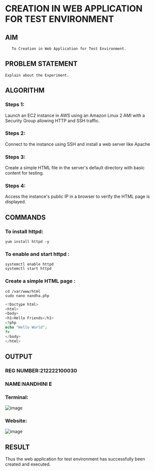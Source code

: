  # CREATION IN WEB APPLICATION FOR TEST ENVIRONMENT
  ## AIM
       To Creation in Web Application for Test Environment.
## PROBLEM STATEMENT
    Explain about the Experiment.

## ALGORITHM
 ### Steps 1: 
 Launch an EC2 instance in AWS using an Amazon Linux 2 AMI with a Security Group allowing HTTP and SSH traffic.
 ### Steps 2: 
 Connect to the instance using SSH and install a web server like Apache
 ### Steps 3:
 Create a simple HTML file in the server's default directory with basic content for testing.
 ### Steps 4:
 Access the instance's public IP in a browser to verify the HTML page is displayed.
 
 
## COMMANDS
### To install httpd:
```
yum install httpd -y
```
### To enable and start httpd :
```
systemctl enable httpd
systemctl start httpd
```
### Create a simple HTML page :
```
cd /var/www/html
sudo nano nandha.php
```

```php
<!Doctype html>
<html>
<body>
<h1>Hello Friends</h1>
<?php
echo "Hello World";
?>
</body>
</html>

```

## OUTPUT

### REG NUMBER:212222100030
### NAME:NANDHINI E

### Terminal:

![image](https://github.com/user-attachments/assets/68c5106c-cdee-4b60-80d5-fd7f3b35f008)

### Website:
![image](https://github.com/user-attachments/assets/17ae6dfb-05be-4b3c-8592-92e482d6d331)


## RESULT
 Thus the web application for test environment has successfully been created and executed.

  
